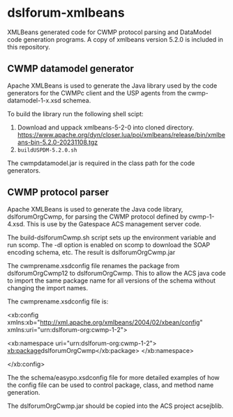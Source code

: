 # dslforum-xmlbeans
XMLBeans generated code for CWMP protocol parsing and DataModel code generation programs. A copy of xmlbeans version 5.2.0 is included in this repository.

## CWMP datamodel generator 
Apache XMLBeans is used to generate the Java library used by the code generators for the CWMPc client and the USP agents from the cwmp-datamodel-1-x.xsd schemea.

To build the library run the following shell scipt:

1. Download and uppack xmlbeans-5-2-0 into cloned directory. https://www.apache.org/dyn/closer.lua/poi/xmlbeans/release/bin/xmlbeans-bin-5.2.0-20231108.tgz
2. `buildUSPDM-5.2.0.sh`

The cwmpdatamodel.jar is required in the class path for the code generators.

## CWMP protocol parser
Apache XMLBeans is used to generate the Java code library, dslforumOrgCwmp, for parsing the CWMP protocol defined by cwmp-1-4.xsd. This is use by the Gatespace ACS management server code.
 
The build-dslforumCwmp.sh script sets up the environment variable and run scomp. The -dl option is enabled on scomp to download the SOAP encoding schema, etc. The result is	dslforumOrgCwmp.jar


The cwmprename.xsdconfig file renames the package from dslforumOrgCwmp12 to dslforumOrgCwmp. This to allow the ACS java code to import the same package name for all versions of the schema without changing the import names.

The cwmprename.xsdconfig file is:

<xb:config xmlns:xb="http://xml.apache.org/xmlbeans/2004/02/xbean/config"
           xmlns:uri="urn:dslforum-org:cwmp-1-2">

  <xb:namespace uri="urn:dslforum-org:cwmp-1-2">
    <xb:package>dslforumOrgCwmp</xb:package>
  </xb:namespace>

</xb:config>

The the schema/easypo.xsdconfig file for more detailed examples of how the config file can be used to control package, class, and method name generation.

The dslforumOrgCwmp.jar should be copied into the ACS project acsejblib.

